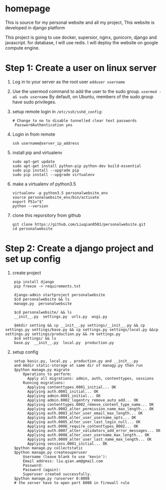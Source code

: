 # homepage
This is source for my personal website and all my project, This website is developed in django platform

This project is going to use docker, supersior, nginx, gunicorn, django and javascript. for database, I will use redis.
I will deploy the website on google compute engine.



# Step 1: Create a user on linux server
1. Log in to your server as the root user
`
adduser username
`

2. Use the usermod command to add the user to the sudo group.
`
usermod -aG sudo username
`
By default, on Ubuntu, members of the sudo group have sudo privileges.

3. setup remote login
in `/etc/ssh/sshd_config`:
    ```
    # Change to no to disable tunnelled clear text passwords
     PasswordAuthentication yes
    ```
4. Login in from remote
    ```
    ssh username@server_ip_address
    ```
    
5. install pip and virtualenv
    ```
    sudo apt-get update
    sudo apt-get install python-pip python-dev build-essential 
    sudo pip install --upgrade pip 
    sudo pip install --upgrade virtualenv 
    ```
6. make a virtualenv of python3.5
    ```
    virtualenv -p python3.5 personalwebsite_env
    source personalwebsite_env/bin/activate
    export PS1="$"
    python --version
    ```
7. clone this reporsitory from github
    ```
    git clone https://github.com/Liuqian0501/personalwebsite.git
    cd personalwebsite
    ```

# Step 2: Create a django project and set up config
1. create project
```
    pip install django
    pip freeze -> requirements.txt
    
    django-admin startproject personalwebsite
    $cd personalwebsite && ls
    manage.py  personalwebsite
    
    $cd personalwebsite/ && ls
    __init__.py  settings.py  urls.py  wsgi.py

    $mkdir setting && cp __init__.py settings/__init__.py && cp settings.py settings/base.py && cp settings.py settings/local.py &&cp settings.py settings/production.py && rm settings.py
    $cd settings/ && ls
    base.py  __init__.py  local.py  production.py
```
2. setup config
```
    setup basic.py, local.py , production.py and __init__.py
    and mkdir static-storage at same dir of managy.py then run
    $python manage.py migrate
        Operations to perform:
          Apply all migrations: admin, auth, contenttypes, sessions
        Running migrations:
          Applying contenttypes.0001_initial... OK
          Applying auth.0001_initial... OK
          Applying admin.0001_initial... OK
          Applying admin.0002_logentry_remove_auto_add... OK
          Applying contenttypes.0002_remove_content_type_name... OK
          Applying auth.0002_alter_permission_name_max_length... OK
          Applying auth.0003_alter_user_email_max_length... OK
          Applying auth.0004_alter_user_username_opts... OK
          Applying auth.0005_alter_user_last_login_null... OK
          Applying auth.0006_require_contenttypes_0002... OK
          Applying auth.0007_alter_validators_add_error_messages... OK
          Applying auth.0008_alter_user_username_max_length... OK
          Applying auth.0009_alter_user_last_name_max_length... OK
          Applying sessions.0001_initial... OK
    $python manage.py collectstatic
    $python manage.py createsuperuser
        Username (leave blank to use 'kevin'): 
        Email address: liu.qian.am@gmail.com
        Password: 
        Password (again): 
        Superuser created successfully.
    $python manage.py runserver 0:8008
    # the server have to open port 8008 in firewall rule
```


